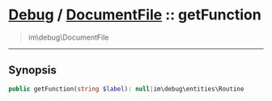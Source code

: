# [Debug](debug.md) / [DocumentFile](debug-DocumentFile.md) :: getFunction
 > im\debug\DocumentFile
____

## Synopsis
```php
public getFunction(string $label): null|im\debug\entities\Routine
```
